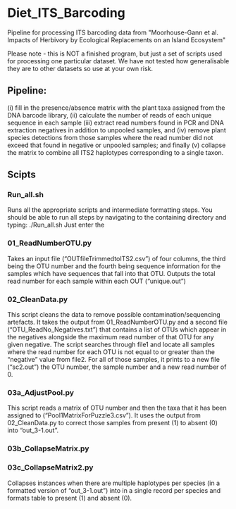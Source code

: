 # Diet_ITS_Barcoding
Pipeline for processing ITS barcoding data from "Moorhouse-Gann et al. Impacts of Herbivory by Ecological Replacements on an Island Ecosystem"

Please note - this is NOT a finished program, but just a set of scripts used for processing one particular dataset. We have not tested how generalisable they are to other datasets so use at your own risk. 

## Pipeline:
(i) fill in the presence/absence matrix with the plant taxa assigned from the DNA barcode library, 
(ii) calculate the number of reads of each unique sequence in each sample 
(iii) extract read numbers found in PCR and DNA extraction negatives in addition to unpooled samples, and 
(iv) remove plant species detections from those samples where the read number did not exceed that found in negative or unpooled samples; and finally 
(v) collapse the matrix to combine all ITS2 haplotypes corresponding to a single taxon.

## Scipts

### Run_all.sh
Runs all the appropriate scripts and intermediate formatting steps. You should be able to run all steps by navigating to the containing directory and typing:
./Run_all.sh
Just enter the 

### 01_ReadNumberOTU.py

Takes an input file (“OUTfileTrimmedtoITS2.csv”) of four columns, the third being the OTU number and the fourth being sequence information for the samples which have sequences that fall into that OTU. Outputs the total read number for each sample within each OUT (“unique.out”)

### 02_CleanData.py

This script cleans the data to remove possible contamination/sequencing artefacts. It takes the output from 01_ReadNumberOTU.py and a second file (“OTU_ReadNo_Negatives.txt”) that contains a list of OTUs which appear in the negatives alongside the maximum read number of that OTU for any given negative. The script searches through file1 and locate all samples where the read number for each OTU is not equal to or greater than the “negative” value from file2. For all of those samples, it prints to a new file (“sc2.out”) the OTU number, the sample number and a new read number of 0.

### 03a_AdjustPool.py

This script reads a matrix of OTU number and then the taxa that it has been assigned to (“Pool1MatrixForPuzzle3.csv”). It uses the output from 02_CleanData.py to correct those samples from present (1) to absent (0) into “out_3-1.out”.

### 03b_CollapseMatrix.py
### 03c_CollapseMatrix2.py

Collapses instances when there are multiple haplotypes per species (in a formatted version of  “out_3-1.out”) into in a single record per species and formats table to present (1) and absent (0).
